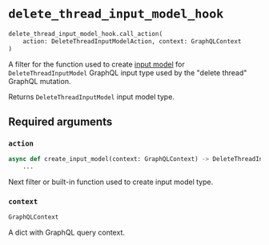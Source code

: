 # `delete_thread_input_model_hook`

```python
delete_thread_input_model_hook.call_action(
    action: DeleteThreadInputModelAction, context: GraphQLContext
)
```

A filter for the function used to create [input model](https://pydantic-docs.helpmanual.io/usage/models/) for `DeleteThreadInputModel` GraphQL input type used by the "delete thread" GraphQL mutation.

Returns `DeleteThreadInputModel` input model type.


## Required arguments

### `action`

```python
async def create_input_model(context: GraphQLContext) -> DeleteThreadInputModel:
    ...
```

Next filter or built-in function used to create input model type.


### `context`

```python
GraphQLContext
```

A dict with GraphQL query context.